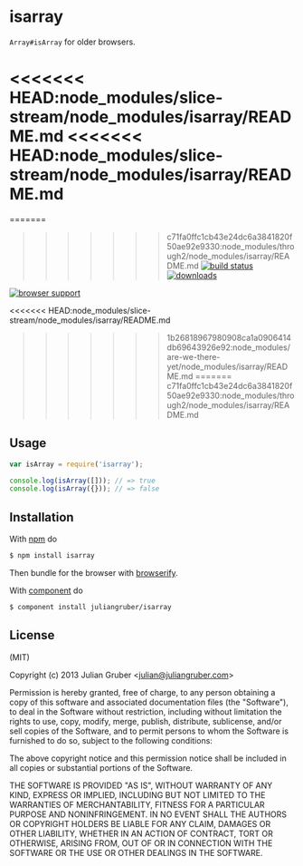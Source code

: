 
# isarray

`Array#isArray` for older browsers.

<<<<<<< HEAD:node_modules/slice-stream/node_modules/isarray/README.md
<<<<<<< HEAD:node_modules/slice-stream/node_modules/isarray/README.md
=======
=======
>>>>>>> c71fa0ffc1cb43e24dc6a3841820f50ae92e9330:node_modules/through2/node_modules/isarray/README.md
[![build status](https://secure.travis-ci.org/juliangruber/isarray.svg)](http://travis-ci.org/juliangruber/isarray)
[![downloads](https://img.shields.io/npm/dm/isarray.svg)](https://www.npmjs.org/package/isarray)

[![browser support](https://ci.testling.com/juliangruber/isarray.png)
](https://ci.testling.com/juliangruber/isarray)

<<<<<<< HEAD:node_modules/slice-stream/node_modules/isarray/README.md
>>>>>>> 1b26818967980908ca1a0906414db69643926e92:node_modules/are-we-there-yet/node_modules/isarray/README.md
=======
>>>>>>> c71fa0ffc1cb43e24dc6a3841820f50ae92e9330:node_modules/through2/node_modules/isarray/README.md
## Usage

```js
var isArray = require('isarray');

console.log(isArray([])); // => true
console.log(isArray({})); // => false
```

## Installation

With [npm](http://npmjs.org) do

```bash
$ npm install isarray
```

Then bundle for the browser with
[browserify](https://github.com/substack/browserify).

With [component](http://component.io) do

```bash
$ component install juliangruber/isarray
```

## License

(MIT)

Copyright (c) 2013 Julian Gruber &lt;julian@juliangruber.com&gt;

Permission is hereby granted, free of charge, to any person obtaining a copy of
this software and associated documentation files (the "Software"), to deal in
the Software without restriction, including without limitation the rights to
use, copy, modify, merge, publish, distribute, sublicense, and/or sell copies
of the Software, and to permit persons to whom the Software is furnished to do
so, subject to the following conditions:

The above copyright notice and this permission notice shall be included in all
copies or substantial portions of the Software.

THE SOFTWARE IS PROVIDED "AS IS", WITHOUT WARRANTY OF ANY KIND, EXPRESS OR
IMPLIED, INCLUDING BUT NOT LIMITED TO THE WARRANTIES OF MERCHANTABILITY,
FITNESS FOR A PARTICULAR PURPOSE AND NONINFRINGEMENT. IN NO EVENT SHALL THE
AUTHORS OR COPYRIGHT HOLDERS BE LIABLE FOR ANY CLAIM, DAMAGES OR OTHER
LIABILITY, WHETHER IN AN ACTION OF CONTRACT, TORT OR OTHERWISE, ARISING FROM,
OUT OF OR IN CONNECTION WITH THE SOFTWARE OR THE USE OR OTHER DEALINGS IN THE
SOFTWARE.
